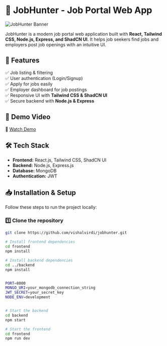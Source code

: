 # 🏢 JobHunter - Job Portal Web App

![JobHunter Banner](https://github.com/user-attachments/assets/f29afe06-1cec-4697-8c73-003eb40ec7e4)

JobHunter is a modern job portal web application built with **React, Tailwind CSS, Node.js, Express, and ShadCN UI**. It helps job seekers find jobs and employers post job openings with an intuitive UI.

## 🚀 Features
✅ Job listing & filtering  
✅ User authentication (Login/Signup)  
✅ Apply for jobs easily  
✅ Employer dashboard for job postings  
✅ Responsive UI with **Tailwind CSS & ShadCN UI**  
✅ Secure backend with **Node.js & Express**  

## 🎥 Demo Video
🔗 [Watch Demo](https://github.com/user-attachments/assets/f29afe06-1cec-4697-8c73-003eb40ec7e4)

## 🛠️ Tech Stack
- **Frontend:** React.js, Tailwind CSS, ShadCN UI  
- **Backend:** Node.js, Express.js  
- **Database:** MongoDB  
- **Authentication:** JWT  

## 📥 Installation & Setup
Follow these steps to run the project locally:

### 1️⃣ Clone the repository
```sh
git clone https://github.com/vishalvirdi/jobhunter.git

# Install frontend dependencies
cd frontend
npm install

# Install backend dependencies
cd ../backend
npm install


PORT=8000
MONGO_URI=your_mongodb_connection_string
JWT_SECRET=your_secret_key
NODE_ENV=development


# Start the backend
cd backend
npm start

# Start the frontend
cd frontend
npm run dev

